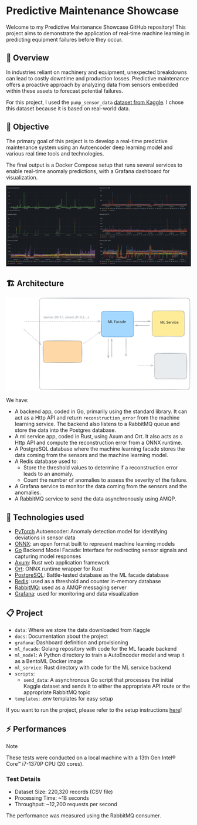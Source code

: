 # Predictive Maintenance Showcase

Welcome to my Predictive Maintenance Showcase GitHub repository!
This project aims to demonstrate the application of real-time machine learning
in predicting equipment failures before they occur.

## :memo: Overview

In industries reliant on machinery and equipment, unexpected breakdowns
can lead to costly downtime and production losses. Predictive maintenance
offers a proactive approach by analyzing data from sensors embedded
within these assets to forecast potential failures.

For this project, I used the `pump_sensor_data` [dataset from Kaggle].
I chose this dataset because it is based on real-world data.

## :dart: Objective

The primary goal of this project is to develop a real-time predictive maintenance
system using an Autoencoder deep learning model and various real time tools and technologies.

The final output is a Docker Compose setup that runs several services to enable real-time anomaly predictions,
with a Grafana dashboard for visualization.

![Alt text](./docs/images/grafana.png)

## :building_construction: Architecture

![Alt text](./docs/images/pm_schema.svg)

We have:
  - A backend app, coded in Go, primarily using the standard library.
    It can act as a Http API and return `reconstruction_error` from the machine learning service.
    The backend also listens to a RabbitMQ queue and store the data into the Postgres database.
  - A ml service app, coded in Rust, using Axum and Ort.
    It also acts as a Http API and compute the reconstruction error from a ONNX runtime.
  - A PostgreSQL database where the machine learning facade stores the data coming
    from the sensors and the machine learning model.
  - A Redis database used to:
    - Store the threshold values to determine if a reconstruction error leads to an anomaly.
    - Count the number of anomalies to assess the severity of the failure.
  - A Grafana service to monitor the data coming from the sensors and the anomalies.
  - A RabbitMQ service to send the data asynchronously using AMQP.

## :wrench: Technologies used

- [PyTorch] Autoencoder: Anomaly detection model for identifying deviations in sensor data
- [ONNX]: an open format built to represent machine learning models
- [Go] Backend Model Facade: Interface for redirecting sensor signals
  and capturing model responses
- [Axum]: Rust web application framework
- [Ort]: ONNX runtime wrapper for Rust
- [PostgreSQL]: Battle-tested database as the ML facade database
- [Redis]: used as a threshold and counter in-memory database
- [RabbitMQ]: used as a AMQP messaging server
- [Grafana]: used for monitoring and data visualization

## :clipboard: Project
- `data`: Where we store the data downloaded from Kaggle
- `docs`: Documentation about the project
- `grafana`: Dashboard definition and provisioning
- `ml_facade`: Golang repository with code for the ML facade backend
- `ml_model`: A Python directory to train a AutoEncoder model and wrap it as a BentoML Docker image
- `ml_service`: Rust directory with code for the ML service backend
- `scripts`:
  - `send_data`: A asynchronous Go script that processes the initial Kaggle dataset and sends it to either
    the appropriate API route or the appropriate RabbitMQ topic
- `templates`: .env templates for easy setup

If you want to run the project, please refer to the setup instructions [here](docs/setup.md)!

## :zap: Performances

> [!NOTE]
> These tests were conducted on a local machine
> with a 13th Gen Intel® Core™ i7-1370P CPU (20 cores).

### Test Details

- Dataset Size: 220,320 records (CSV file)
- Processing Time: ~18 seconds
- Throughput: ~12,200 requests per second

The performance was measured using the RabbitMQ consumer.

<!--references-->
[dataset from Kaggle]: https://www.kaggle.com/datasets/nphantawee/pump-sensor-data
[ONNX]: https://onnx.ai/
[PyTorch]: https://pytorch.org/
[Axum]: https://docs.rs/axum/latest/axum
[Ort]: https://ort.pyke.io/
[Go]: https://go.dev/
[PostgreSQL]: https://www.postgresql.org/
[Redis]: https://redis.io/
[RabbitMQ]: https://www.rabbitmq.com/
[Grafana]: https://grafana.com/
